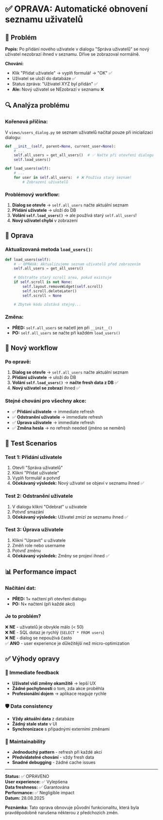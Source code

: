 # ✅ OPRAVA: Automatické obnovení seznamu uživatelů

## 🐛 Problém

**Popis:** Po přidání nového uživatele v dialogu "Správa uživatelů" se nový uživatel nezobrazí ihned v seznamu. Dříve se zobrazoval normálně.

**Chování:**
- Klik "Přidat uživatele" → vyplň formulář → "OK" ✅
- Uživatel se uloží do databáze ✅
- Status zpráva: "Uživatel XYZ byl přidán" ✅
- **Ale:** Nový uživatel se NEzobrazí v seznamu ❌

## 🔍 Analýza problému

### Kořenová příčina:
V `views/users_dialog.py` se seznam uživatelů načítal pouze při inicializaci dialogu:

```python
def __init__(self, parent=None, current_user=None):
    # ...
    self.all_users = get_all_users()  # ✅ Načte při otevření dialogu
    self.load_users()

def load_users(self):
    # ...
    for user in self.all_users:  # ❌ Používa starý seznam!
        # Zobrazení uživatelů
```

### Problémový workflow:
1. **Dialog se otevře** → `self.all_users` načte aktuální seznam
2. **Přidání uživatele** → uloží do DB
3. **Volání `self.load_users()`** → ale používá starý `self.all_users`!
4. **Nový uživatel chybí** v zobrazení

## 🔧 Oprava

### Aktualizovaná metoda `load_users()`:
```python
def load_users(self):
    # ✅ OPRAVA: Aktualizujeme seznam uživatelů před zobrazením
    self.all_users = get_all_users()
    
    # Odstraňte starý scroll area, pokud existuje
    if self.scroll is not None:
        self.layout.removeWidget(self.scroll)
        self.scroll.deleteLater()
        self.scroll = None
    
    # Zbytek kódu zůstává stejný...
```

### Změna:
- **PŘED:** `self.all_users` se načetl jen při `__init__()`
- **PO:** `self.all_users` se načte při každém `load_users()`

## 🎯 Nový workflow

### Po opravě:
1. **Dialog se otevře** → `self.all_users` načte aktuální seznam
2. **Přidání uživatele** → uloží do DB  
3. **Volání `self.load_users()`** → **načte fresh data z DB** ✅
4. **Nový uživatel se zobrazí** ihned ✅

### Stejné chování pro všechny akce:
- ✅ **Přidání uživatele** → immediate refresh
- ✅ **Odstranění uživatele** → immediate refresh  
- ✅ **Úprava uživatele** → immediate refresh
- ✅ **Změna hesla** → no refresh needed (jméno se nemění)

## 🧪 Test Scenarios

### Test 1: Přidání uživatele
1. Otevři "Správa uživatelů"
2. Klikni "Přidat uživatele"
3. Vyplň formulář a potvrď
4. **Očekávaný výsledek:** Nový uživatel se objeví v seznamu ihned ✅

### Test 2: Odstranění uživatele  
1. V dialogu klikni "Odebrat" u uživatele
2. Potvrď smazání
3. **Očekávaný výsledek:** Uživatel zmizí ze seznamu ihned ✅

### Test 3: Úprava uživatele
1. Klikni "Upravit" u uživatele
2. Změň role nebo username
3. Potvrď změnu
4. **Očekávaný výsledek:** Změny se projeví ihned ✅

## 📊 Performance impact

### Načítání dat:
- **PŘED:** 1× načtení při otevření dialogu
- **PO:** N× načtení (při každé akci)

### Je to problém?
❌ **NE** - uživatelů je obvykle málo (< 50)  
❌ **NE** - SQL dotaz je rychlý (`SELECT * FROM users`)  
❌ **NE** - dialog se nepoužívá často  
✅ **ANO** - user experience je důležitější než micro-optimization  

## ✅ Výhody opravy

### 🔄 Immediate feedback
- **Uživatel vidí změny okamžitě** → lepší UX
- **Žádné pochybnosti** o tom, zda akce proběhla
- **Profesionální dojem** → aplikace reaguje rychle

### 🛡️ Data consistency  
- **Vždy aktuální data** z databáze
- **Žádný stale state** v UI
- **Synchronizace** s případnými externími změnami

### 🔧 Maintainability
- **Jednoduchý pattern** - refresh při každé akci
- **Předvídatelné chování** - vždy fresh data
- **Snadné debugging** - žádné cache issues

---

**Status:** ✅ OPRAVENO  
**User experience:** ✅ Vylepšena  
**Data freshness:** ✅ Garantována  
**Performance:** ✅ Negligible impact  
**Datum:** 28.08.2025

**Poznámka:** Tato oprava obnovuje původní funkcionalitu, která byla pravděpodobně narušena některou z předchozích změn.
